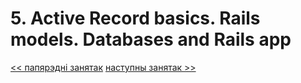# 5. Active Record basics. Rails models. Databases and Rails app


[<< папярэдні занятак](4_lecture.md)
[наступны занятак >>](6_lecture.md)